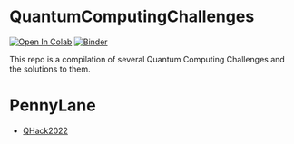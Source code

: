 # QuantumComputingChallenges 
<a href="https://colab.research.google.com/github/JavierPerez21/QuantumComputingChallenges/QHack2022/blob/master/index.ipynb" target="_parent"><img src="https://colab.research.google.com/assets/colab-badge.svg" alt="Open In Colab"/></a> 
[![Binder](https://mybinder.org/badge_logo.svg)](https://mybinder.org/v2/gh/JavierPerez21/QHack2022/master?filepath=index.ipynb) 


This repo is a compilation of several Quantum Computing Challenges and the solutions to them.

# PennyLane
* [QHack2022](QHack2022/README.md)